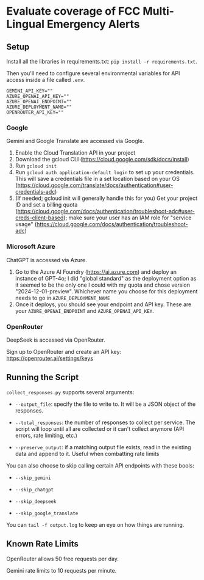 # Evaluate coverage of FCC Multi-Lingual Emergency Alerts

## Setup

Install all the libraries in requirements.txt: `pip install -r requirements.txt`.

Then you'll need to configure several environmental variables for API access inside a file called `.env`.

```
GEMINI_API_KEY=""
AZURE_OPENAI_API_KEY=""
AZURE_OPENAI_ENDPOINT=""
AZURE_DEPLOYMENT_NAME=""
OPENROUTER_API_KEY=""
```

### Google

Gemini and Google Translate are accessed via Google. 

1) Enable the Cloud Translation API in your project
1) Download the gcloud CLI (https://cloud.google.com/sdk/docs/install)
2) Run `gcloud init`
3) Run `gcloud auth application-default login` to set up your credentials. This will save a credentials file in a set location based on your OS (https://cloud.google.com/translate/docs/authentication#user-credentials-adc)
4) (If needed; gcloud init will generally handle this for you) Get your project ID and set a billing quota (https://cloud.google.com/docs/authentication/troubleshoot-adc#user-creds-client-based); make sure your user has an IAM role for "service usage" (https://cloud.google.com/docs/authentication/troubleshoot-adc)

### Microsoft Azure

ChatGPT is accessed via Azure.

1) Go to the Azure AI Foundry (https://ai.azure.com) and deploy an instance of GPT-4o; I did "global standard" as the deployment option as it seemed to be the only one I could with my quota and chose version "2024-12-01-preview". Whichever name you choose for this deployment needs to go in `AZURE_DEPLOYMENT_NAME`
2) Once it deploys, you should see your endpoint and API key. These are your `AZURE_OPENAI_ENDPOINT` and `AZURE_OPENAI_API_KEY`.

### OpenRouter

DeepSeek is accessed via OpenRouter.

Sign up to OpenRouter and create an API key: https://openrouter.ai/settings/keys

## Running the Script

`collect_responses.py` supports several arguments:

- `--output_file`: specify the file to write to. It will be a JSON object of the responses.

- `--total_responses`: the number of responses to collect per service. The script will loop until all are collected or it can't collect anymore (API errors, rate limiting, etc.)

- `--preserve_output`: if a matching output file exists, read in the existing data and append to it. Useful when combatting rate limits

You can also choose to skip calling certain API endpoints with these bools:

- `--skip_gemini`

- `--skip_chatgpt`

- `--skip_deepseek`

- `--skip_google_translate`

You can `tail -f output.log` to keep an eye on how things are running.

## Known Rate Limits
OpenRouter allows 50 free requests per day.

Gemini rate limits to 10 requests per minute.
